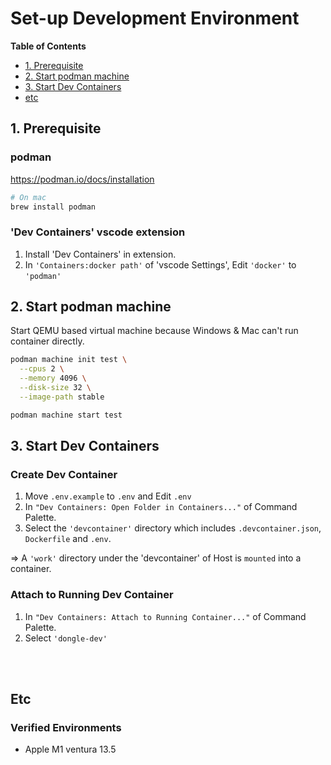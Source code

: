 # Set-up Development Environment

**Table of Contents**
- [1. Prerequisite](#1-prerequisite)
- [2. Start podman machine](#2-start-podman-machine)
- [3. Start Dev Containers](#3-start-dev-containers)
- [etc](#etc)


## 1. Prerequisite

### podman
https://podman.io/docs/installation
```bash
# On mac
brew install podman
```

### 'Dev Containers' vscode extension
1. Install 'Dev Containers' in extension.
2. In `'Containers:docker path'` of 'vscode Settings', Edit `'docker'` to `'podman'`


## 2. Start podman machine
Start QEMU based virtual machine because Windows & Mac can't run container directly.
```bash
podman machine init test \
  --cpus 2 \
  --memory 4096 \
  --disk-size 32 \
  --image-path stable

podman machine start test
```


## 3. Start Dev Containers

### Create Dev Container
1. Move `.env.example` to `.env` and Edit `.env`
2. In `"Dev Containers: Open Folder in Containers..."` of Command Palette.
3. Select the `'devcontainer'` directory which includes `.devcontainer.json`, `Dockerfile` and `.env`.

=> A `'work'` directory under the 'devcontainer' of Host is `mounted` into a container.


### Attach to Running Dev Container

1. In `"Dev Containers: Attach to Running Container..."` of Command Palette.
2. Select `'dongle-dev'`



<br><br>
## Etc

### Verified Environments
- Apple M1 ventura 13.5